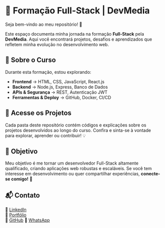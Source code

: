 # 🚀 Formação Full-Stack | DevMedia

Seja bem-vindo ao meu repositório! 🎉

Este espaço documenta minha jornada na formação **Full-Stack** pela **DevMedia**. Aqui você encontrará projetos, desafios e aprendizados que refletem minha evolução no desenvolvimento web. 

## 🧐 Sobre o Curso

Durante esta formação, estou explorando:
- **Frontend** → HTML, CSS, JavaScript, React.js
- **Backend** → Node.js, Express, Banco de Dados
- **APIs & Segurança** → REST, Autenticação JWT
- **Ferramentas & Deploy** → GitHub, Docker, CI/CD

## 🔗 Acesse os Projetos

Cada pasta deste repositório contém códigos e explicações sobre os projetos desenvolvidos ao longo do curso. Confira e sinta-se à vontade para explorar, aprender ou contribuir! 💡

## 🎯 Objetivo

Meu objetivo é me tornar um desenvolvedor Full-Stack altamente qualificado, criando aplicações web robustas e escaláveis. Se você tem interesse em desenvolvimento ou quer compartilhar experiências, **conecte-se comigo!** 🤝

## 📬 Contato

🔹 [LinkedIn](www.linkedin.com/in/valdeilson-souza-de-carvalho-8871b5245)  
🔹 [Portfólio](https://portifolio-aula-resilia-01.vercel.app/)  
🔹 [GitHub](https://github.com/VALdeilSONn) 
🔹 [WhatsApp](https://wa.me/5521964117089) 
